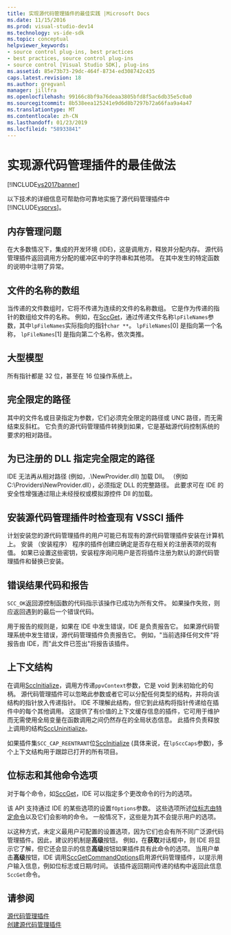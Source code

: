 ```yaml
---
title: 实现源代码管理插件的最佳实践 |Microsoft Docs
ms.date: 11/15/2016
ms.prod: visual-studio-dev14
ms.technology: vs-ide-sdk
ms.topic: conceptual
helpviewer_keywords:
- source control plug-ins, best practices
- best practices, source control plug-ins
- source control [Visual Studio SDK], plug-ins
ms.assetid: 85e73b73-29dc-464f-8734-ed308742c435
caps.latest.revision: 18
ms.author: gregvanl
manager: jillfra
ms.openlocfilehash: 99166c8bf9a76deaa3805bfd8f5ac6db35e5c0a0
ms.sourcegitcommit: 8b538eea125241e9d6d8b7297b72a66faa9a4a47
ms.translationtype: MT
ms.contentlocale: zh-CN
ms.lasthandoff: 01/23/2019
ms.locfileid: "58933841"
---
```

# <a name="best-practices-for-implementing-a-source-control-plug-in"></a>实现源代码管理插件的最佳做法
[!INCLUDE[vs2017banner](../includes/vs2017banner.md)]

以下技术的详细信息可帮助你可靠地实施了源代码管理插件中[!INCLUDE[vsprvs](../includes/vsprvs-md.md)]。  
  
## <a name="memory-management-issues"></a>内存管理问题  
 在大多数情况下，集成的开发环境 (IDE)，这是调用方，释放并分配内存。 源代码管理插件返回调用方分配的缓冲区中的字符串和其他项。 在其中发生的特定函数的说明中注明了异常。  
  
## <a name="arrays-of-file-names"></a>文件的名称的数组  
 当传递的文件数组时，它将不传递为连续的文件的名称数组。 它是作为传递的指针的数组给文件的名称。 例如，在[SccGet](../extensibility/sccget-function.md)，通过传递文件名称`lpFileNames`参数，其中`lpFileNames`实际指向的指针`char **`。 `lpFileNames`[0] 是指向第一个名称， `lpFileNames`[1] 是指向第二个名称，依次类推。  
  
## <a name="large-model"></a>大型模型  
 所有指针都是 32 位，甚至在 16 位操作系统上。  
  
## <a name="fully-qualified-paths"></a>完全限定的路径  
 其中的文件名或目录指定为参数，它们必须完全限定的路径或 UNC 路径，而无需结束反斜杠。 它负责的源代码管理插件转换到如果，它是基础源代码控制系统的要求的相对路径。  
  
## <a name="specify-a-fully-qualified-path-for-the-registered-dll"></a>为已注册的 DLL 指定完全限定的路径  
 IDE 无法再从相对路径 (例如，.\NewProvider.dll) 加载 Dll。 （例如 C:\Providers\NewProvider.dll），必须指定 DLL 的完整路径。 此要求可在 IDE 的安全性增强通过阻止未经授权或模拟源控件 Dll 的加载。  
  
## <a name="check-for-an-existing-vssci-plug-in-when-you-install-your-source-control-plug-in"></a>安装源代码管理插件时检查现有 VSSCI 插件  
 计划安装您的源代码管理插件的用户可能已有现有的源代码管理插件安装在计算机上。 安装 （安装程序） 程序的插件创建应确定是否存在相关的注册表项的现有值。 如果已设置这些密钥，安装程序询问用户是否将插件注册为默认的源代码管理插件和替换已安装。  
  
## <a name="error-result-codes-and-reporting"></a>错误结果代码和报告  
 `SCC_OK`返回源控制函数的代码指示该操作已成功为所有文件。 如果操作失败，则应返回遇到的最后一个错误代码。  
  
 用于报告的规则是，如果在 IDE 中发生错误，IDE 是负责报告它。 如果源代码管理系统中发生错误，源代码管理插件负责报告它。 例如，"当前选择任何文件"将报告由 IDE，而"此文件已签出"将报告该插件。  
  
## <a name="the-context-structure"></a>上下文结构  
 在调用[SccInitialize](../extensibility/sccinitialize-function.md)，调用方传递`ppvContext`参数，它是 void 到未初始化的句柄。 源代码管理插件可以忽略此参数或者它可以分配任何类型的结构，并将向该结构的指针放入传递指针。 IDE 不理解此结构，但它到此结构将指针传递给在插件中的每个其他调用。 这提供了有价值的上下文缓存信息的插件，它可用于维护而无需使用全局变量在函数调用之间仍然存在的全局状态信息。 此插件负责释放上调用的结构[SccUninitialize](../extensibility/sccuninitialize-function.md)。  
  
 如果插件集`SCC_CAP_REENTRANT`位[SccInitialize](../extensibility/sccinitialize-function.md) (具体来说，在`lpSccCaps`参数)，多个上下文结构用于跟踪已打开的所有项目。  
  
## <a name="bitflags-and-other-command-options"></a>位标志和其他命令选项  
 对于每个命令，如[SccGet](../extensibility/sccget-function.md)，IDE 可以指定多个更改命令的行为的选项。  
  
 该 API 支持通过 IDE 的某些选项的设置`fOptions`参数。 这些选项所述[位标志由特定命令](../extensibility/bitflags-used-by-specific-commands.md)以及它们会影响的命令。 一般情况下，这些是为其不会提示用户的选项。  
  
 以这种方式，未定义最用户可配置的设置选项，因为它们也会有所不同广泛源代码管理插件。因此，建议的机制是**高级**按钮。 例如，在**获取**对话框中，则 IDE 将显示它了解，但它还会显示的信息**高级**按钮如果插件具有此命令的选项。 当用户单击**高级**按钮，IDE 调用[SccGetCommandOptions](../extensibility/sccgetcommandoptions-function.md)启用源代码管理插件，以提示用户输入信息，例如位标志或日期/时间。 该插件返回期间传递的结构中返回此信息`SccGet`命令。  
  
## <a name="see-also"></a>请参阅  
 [源代码管理插件](../extensibility/source-control-plug-ins.md)   
 [创建源代码管理插件](../extensibility/internals/creating-a-source-control-plug-in.md)
